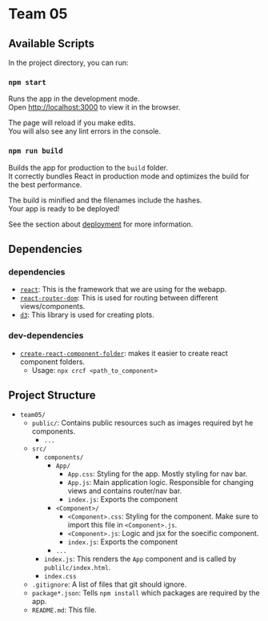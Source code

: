 # Team 05


## Available Scripts

In the project directory, you can run:

### `npm start`

Runs the app in the development mode.\
Open [http://localhost:3000](http://localhost:3000) to view it in the browser.

The page will reload if you make edits.\
You will also see any lint errors in the console.

### `npm run build`

Builds the app for production to the `build` folder.\
It correctly bundles React in production mode and optimizes the build for the best performance.

The build is minified and the filenames include the hashes.\
Your app is ready to be deployed!

See the section about [deployment](https://facebook.github.io/create-react-app/docs/deployment) for more information.


## Dependencies
### dependencies
- [`react`](https://reactjs.org/docs/getting-started.html): This is the framework that we are using for the webapp.
- [`react-router-dom`](https://reactrouter.com/web/guides/quick-start): This is used for routing between different views/components.
- [`d3`](https://d3js.org/): This library is used for creating plots.

### dev-dependencies
- [`create-react-component-folder`](https://www.npmjs.com/package/create-react-component-folder): makes it easier to create react component folders.
  - Usage: `npx crcf <path_to_component>`

## Project Structure
- `team05/`
  - `public/`: Contains public resources such as images required byt he components.
    - `...`
  - `src/`
    - `components/`
      - `App/`
        - `App.css`: Styling for the app. Mostly styling for nav bar.
        - `App.js`: Main application logic. Responsible for changing views and contains router/nav bar.
        - `index.js`: Exports the component
      - `<Component>/`
        - `<Component>.css`: Styling for the component. Make sure to import this file in `<Component>.js`.
        - `<Component>.js`: Logic and jsx for the soecific component.
        - `index.js`: Exports the component
      - `...`
    - `index.js`: This renders the `App` component and is called by `publilc/index.html`.
    - `index.css`
  - `.gitignore`: A list of files that git should ignore.
  - `package*.json`: Tells `npm install` which packages are required by the app.
  - `README.md`: This file.